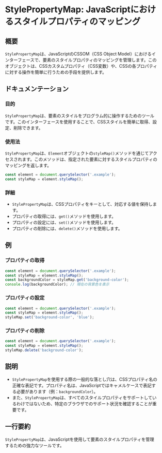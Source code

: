 <!--
Meta Description: # StylePropertyMap: JavaScriptにおけるスタイルプロパティのマッピング ## 概要 `StylePropertyMap`は、JavaScriptのCSSOM（CSS Object Model）におけるインターフェースで、要素のスタイルプロパティのマッピングを管理します。こ...
Meta Keywords: stylemap, element, const, stylepropertymap, javascript
-->

# StylePropertyMap: JavaScriptにおけるスタイルプロパティのマッピング

## 概要
`StylePropertyMap`は、JavaScriptのCSSOM（CSS Object Model）におけるインターフェースで、要素のスタイルプロパティのマッピングを管理します。このオブジェクトは、CSSカスタムプロパティ（CSS変数）や、CSSの各プロパティに対する操作を簡単に行うための手段を提供します。

## ドキュメンテーション
### 目的
`StylePropertyMap`は、要素のスタイルをプログラム的に操作するためのツールです。このインターフェースを使用することで、CSSスタイルを簡単に取得、設定、削除できます。

### 使用法
`StylePropertyMap`は、`Element`オブジェクトの`styleMap()`メソッドを通じてアクセスされます。このメソッドは、指定された要素に対するスタイルプロパティのマッピングを返します。

```javascript
const element = document.querySelector('.example');
const styleMap = element.styleMap();
```

### 詳細
- `StylePropertyMap`は、CSSプロパティをキーとして、対応する値を保持します。
- プロパティの取得には、`get()`メソッドを使用します。
- プロパティの設定には、`set()`メソッドを使用します。
- プロパティの削除には、`delete()`メソッドを使用します。

## 例
### プロパティの取得
```javascript
const element = document.querySelector('.example');
const styleMap = element.styleMap();
const backgroundColor = styleMap.get('background-color');
console.log(backgroundColor); // 現在の背景色を表示
```

### プロパティの設定
```javascript
const element = document.querySelector('.example');
const styleMap = element.styleMap();
styleMap.set('background-color', 'blue');
```

### プロパティの削除
```javascript
const element = document.querySelector('.example');
const styleMap = element.styleMap();
styleMap.delete('background-color');
```

## 説明
- `StylePropertyMap`を使用する際の一般的な落とし穴は、CSSプロパティ名の正確な表記です。プロパティ名は、JavaScriptではキャメルケースで表記する必要があります（例：`backgroundColor`）。
- また、`StylePropertyMap`は、すべてのスタイルプロパティをサポートしているわけではないため、特定のブラウザでのサポート状況を確認することが重要です。

## 一行要約
`StylePropertyMap`は、JavaScriptを使用して要素のスタイルプロパティを管理するための強力なツールです。